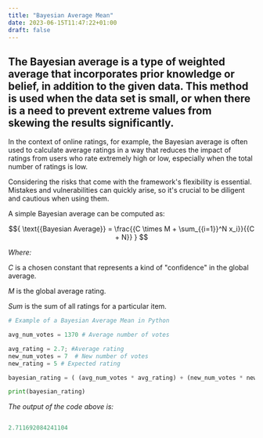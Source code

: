 ```yaml
---
title: "Bayesian Average Mean"
date: 2023-06-15T11:47:22+01:00
draft: false
---
```



## The Bayesian average is a type of weighted average that incorporates prior knowledge or belief, in addition to the given data. This method is used when the data set is small, or when there is a need to prevent extreme values from skewing the results significantly.

In the context of online ratings, for example, the Bayesian average is often used to calculate average ratings in a way that reduces the impact of ratings from users who rate extremely high or low, especially when the total number of ratings is low.

Considering the risks that come with the framework's flexibility is essential. Mistakes and vulnerabilities can quickly arise, so it's crucial to be diligent and cautious when using them.

A simple Bayesian average can be computed as:

$${
\text{{Bayesian Average}} = \frac{{C \times M + \sum_{{i=1}}^N x_i}}{{C + N}}
}
$$


_Where:_

_C_ is a chosen constant that represents a kind of "confidence" in the global average.

_M_ is the global average rating.

_Sum_ is the sum of all ratings for a particular item.


```python
# Example of a Bayesian Average Mean in Python

avg_num_votes = 1370 # Average number of votes

avg_rating = 2.7; #Average rating
new_num_votes = 7  # New number of votes
new_rating = 5 # Expected rating

bayesian_rating = ( (avg_num_votes * avg_rating) + (new_num_votes * new_rating) ) / (avg_num_votes + new_num_votes)

print(bayesian_rating)

```
_The output of the code above is:_

```python

2.711692084241104

```
